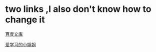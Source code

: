 # two links ,I also don't know how to change it


[百度文库](https://wenku.baidu.com/view/215996d7da38376baf1fae51.html)


[爱学习的小姐姐](https://jiji.im/link/h2HxY3nMS0EucUIM)
